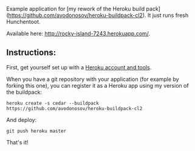 Example application for [my rework of the Heroku build pack] (https://github.com/avodonosov/heroku-buildpack-cl2).
It just runs fresh Hunchentoot. 

Available here: http://rocky-island-7243.herokuapp.com/.

## Instructions:
First, get yourself set up with a [Heroku account and tools](http://devcenter.heroku.com/articles/quickstart).

When you have a git repository with your application (for example by forking this one),
you can register it as a Heroku app using my version of the buildpack:

    heroku create -s cedar --buildpack https://github.com/avodonosov/heroku-buildpack-cl2

And deploy:

    git push heroku master

That's it!

